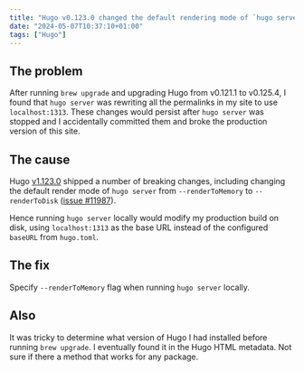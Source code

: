 ```yaml
---
title: "Hugo v0.123.0 changed the default rendering mode of `hugo server`"
date: "2024-05-07T10:37:10+01:00"
tags: ["Hugo"]
---
```


## The problem

After running `brew upgrade` and upgrading Hugo from v0.121.1 to v0.125.4, I
found that `hugo server` was rewriting all the permalinks in my site to use
`localhost:1313`. These changes would persist after `hugo server` was stopped
and I accidentally committed them and broke the production version of this site.

## The cause

Hugo [v1.123.0][hugo_v0.123.0] shipped a number of breaking changes, including
changing the default render mode of `hugo server` from `--renderToMemory` to
`--renderToDisk` ([issue #11987][hugo_change_render_issue]).

Hence running `hugo server` locally would modify my production build on disk,
using `localhost:1313` as the base URL instead of the configured `baseURL` from
`hugo.toml`.

## The fix

Specify `--renderToMemory` flag when running `hugo server` locally.

## Also

It was tricky to determine what version of Hugo I had installed before running
`brew upgrade`. I eventually found it in the Hugo HTML metadata. Not sure if
there a method that works for any package.

[hugo_change_render_issue]: https://github.com/gohugoio/hugo/issues/11987
[hugo_v0.123.0]: https://github.com/gohugoio/hugo/releases/tag/v0.123.0
